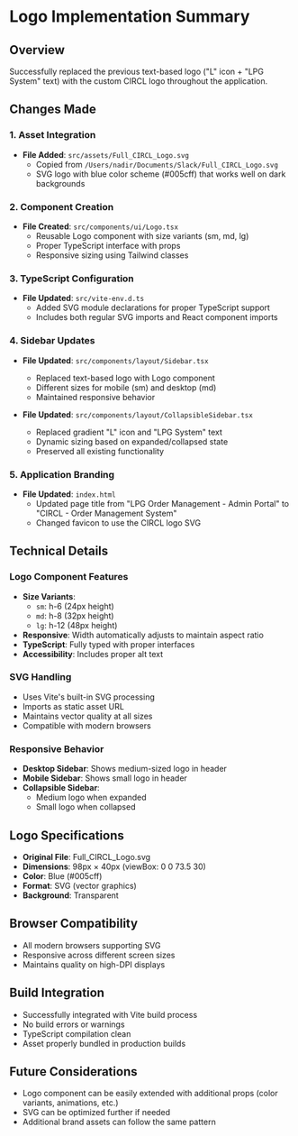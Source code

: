 # Logo Implementation Summary

## Overview
Successfully replaced the previous text-based logo ("L" icon + "LPG System" text) with the custom CIRCL logo throughout the application.

## Changes Made

### 1. Asset Integration
- **File Added**: `src/assets/Full_CIRCL_Logo.svg`
  - Copied from `/Users/nadir/Documents/Slack/Full_CIRCL_Logo.svg`
  - SVG logo with blue color scheme (#005cff) that works well on dark backgrounds

### 2. Component Creation
- **File Created**: `src/components/ui/Logo.tsx`
  - Reusable Logo component with size variants (sm, md, lg)
  - Proper TypeScript interface with props
  - Responsive sizing using Tailwind classes

### 3. TypeScript Configuration
- **File Updated**: `src/vite-env.d.ts`
  - Added SVG module declarations for proper TypeScript support
  - Includes both regular SVG imports and React component imports

### 4. Sidebar Updates
- **File Updated**: `src/components/layout/Sidebar.tsx`
  - Replaced text-based logo with Logo component
  - Different sizes for mobile (sm) and desktop (md)
  - Maintained responsive behavior

- **File Updated**: `src/components/layout/CollapsibleSidebar.tsx`
  - Replaced gradient "L" icon and "LPG System" text
  - Dynamic sizing based on expanded/collapsed state
  - Preserved all existing functionality

### 5. Application Branding
- **File Updated**: `index.html`
  - Updated page title from "LPG Order Management - Admin Portal" to "CIRCL - Order Management System"
  - Changed favicon to use the CIRCL logo SVG

## Technical Details

### Logo Component Features
- **Size Variants**: 
  - `sm`: h-6 (24px height)
  - `md`: h-8 (32px height)
  - `lg`: h-12 (48px height)
- **Responsive**: Width automatically adjusts to maintain aspect ratio
- **TypeScript**: Fully typed with proper interfaces
- **Accessibility**: Includes proper alt text

### SVG Handling
- Uses Vite's built-in SVG processing
- Imports as static asset URL
- Maintains vector quality at all sizes
- Compatible with modern browsers

### Responsive Behavior
- **Desktop Sidebar**: Shows medium-sized logo in header
- **Mobile Sidebar**: Shows small logo in header
- **Collapsible Sidebar**: 
  - Medium logo when expanded
  - Small logo when collapsed

## Logo Specifications
- **Original File**: Full_CIRCL_Logo.svg
- **Dimensions**: 98px × 40px (viewBox: 0 0 73.5 30)
- **Color**: Blue (#005cff)
- **Format**: SVG (vector graphics)
- **Background**: Transparent

## Browser Compatibility
- All modern browsers supporting SVG
- Responsive across different screen sizes
- Maintains quality on high-DPI displays

## Build Integration
- Successfully integrated with Vite build process
- No build errors or warnings
- TypeScript compilation clean
- Asset properly bundled in production builds

## Future Considerations
- Logo component can be easily extended with additional props (color variants, animations, etc.)
- SVG can be optimized further if needed
- Additional brand assets can follow the same pattern 